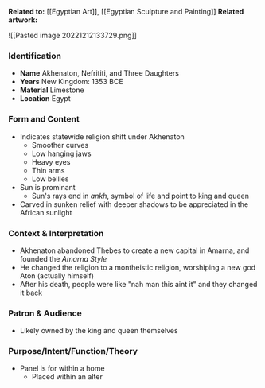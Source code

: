 **Related to:** [[Egyptian Art]], [[Egyptian Sculpture and Painting]] 
**Related artwork:** 

![[Pasted image 20221212133729.png]]

### Identification
- **Name** Akhenaton, Nefrititi, and Three Daughters
- **Years** New Kingdom: 1353 BCE
- **Material** Limestone
- **Location** Egypt

### Form and Content
- Indicates statewide religion shift under Akhenaton
	- Smoother curves
	- Low hanging jaws
	- Heavy eyes
	- Thin arms
	- Low bellies
- Sun is prominant 
	- Sun's rays end in *ankh*, symbol of life and point to king and queen
- Carved in sunken relief with deeper shadows to be appreciated in the African sunlight

### Context & Interpretation
- Akhenaton abandoned Thebes to create a new capital in Amarna, and founded the *Amarna Style*
- He changed the religion to a montheistic religion, worshiping a new god Aton (actually himself)
- After his death, people were like "nah man this aint it" and they changed it back

### Patron & Audience
- Likely owned by the king and queen themselves

### Purpose/Intent/Function/Theory
- Panel is for within a home
	- Placed within an alter